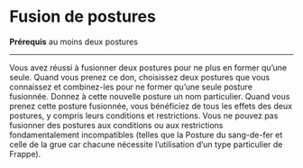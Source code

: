 # Fusion de postures

<p><strong>Prérequis</strong> au moins deux postures</p>
<hr>
<p>Vous avez réussi à fusionner deux postures pour ne plus en former qu’une seule. Quand vous prenez ce don, choisissez deux postures que vous connaissez et combinez-les pour ne former qu’une seule posture fusionnée. Donnez à cette nouvelle posture un nom particulier. Quand vous prenez cette posture fusionnée, vous bénéficiez de tous les effets des deux postures, y compris leurs conditions et restrictions. Vous ne pouvez pas fusionner des postures aux conditions ou aux restrictions fondamentalement incompatibles (telles que la Posture du sang-de-fer et celle de la grue car chacune nécessite l’utilisation d’un type particulier de Frappe).</p>